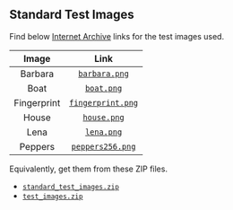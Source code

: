 ## Standard Test Images

Find below [Internet Archive](https://archive.org/web/) links for the test images used.

|    Image    |                                                                           Link                                                                           |
| :---------: | :------------------------------------------------------------------------------------------------------------------------------------------------------: |
|   Barbara   |     [`barbara.png`](https://web.archive.org/web/20200521201641if_/https://www.io.csic.es/PagsPers/JPortilla/content/BLS-GSM/test_images/barbara.png)     |
|    Boat     |        [`boat.png`](https://web.archive.org/web/20200521201641if_/https://www.io.csic.es/PagsPers/JPortilla/content/BLS-GSM/test_images/boat.png)        |
| Fingerprint | [`fingerprint.png`](https://web.archive.org/web/20200521181053if_/https://www.io.csic.es/PagsPers/JPortilla/content/BLS-GSM/test_images/fingerprint.png) |
|    House    |       [`house.png`](https://web.archive.org/web/20200521201641if_/https://www.io.csic.es/PagsPers/JPortilla/content/BLS-GSM/test_images/house.png)       |
|    Lena     |        [`lena.png`](https://web.archive.org/web/20200521201641if_/https://www.io.csic.es/PagsPers/JPortilla/content/BLS-GSM/test_images/lena.png)        |
|   Peppers   |  [`peppers256.png`](https://web.archive.org/web/20200521201641if_/https://www.io.csic.es/PagsPers/JPortilla/content/BLS-GSM/test_images/peppers256.png)  |

Equivalently, get them from these ZIP files.

- [`standard_test_images.zip`](https://web.archive.org/web/20200521181638if_/http://imageprocessingplace.com/downloads_V3/root_downloads/image_databases/standard_test_images.zip)
- [`test_images.zip`](https://web.archive.org/web/20200521201605/http://www.io.csic.es/PagsPers/JPortilla/content/BLS-GSM/test_images/test_images.zip)
